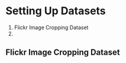 # Setting Up Datasets 

1. Flickr Image Cropping Dataset
2. 

## Flickr Image Cropping Dataset

## 

